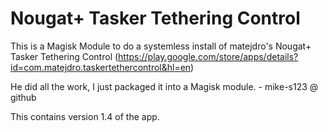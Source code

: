 # Nougat+ Tasker Tethering Control

This is a Magisk Module to do a systemless install of matejdro's Nougat+ Tasker Tethering Control (https://play.google.com/store/apps/details?id=com.matejdro.taskertethercontrol&hl=en)

He did all the work, I just packaged it into a Magisk module. - mike-s123 @ github

This contains version 1.4 of the app.
